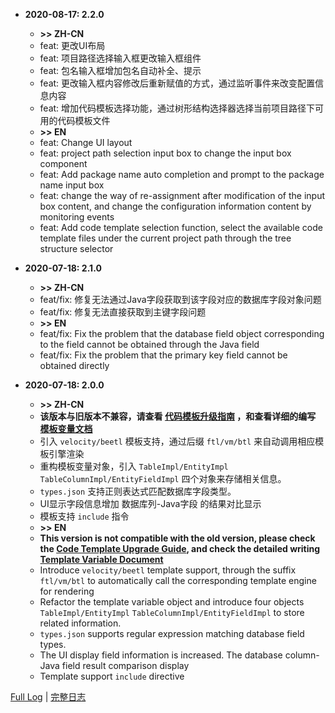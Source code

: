 - **2020-08-17: 2.2.0**

    - **&gt;&gt; ZH-CN**
    - feat: 更改UI布局
    - feat: 项目路径选择输入框更改输入框组件
    - feat: 包名输入框增加包名自动补全、提示
    - feat: 更改输入框内容修改后重新赋值的方式，通过监听事件来改变配置信息内容
    - feat: 增加代码模板选择功能，通过树形结构选择器选择当前项目路径下可用的代码模板文件
    - **&gt;&gt; EN**
    - feat: Change UI layout
    - feat: project path selection input box to change the input box component
    - feat: Add package name auto completion and prompt to the package name input box
    - feat: change the way of re-assignment after modification of the input box content, and change the configuration information content by monitoring events
    - feat: Add code template selection function, select the available code template files under the current project path through the tree structure selector

- **2020-07-18: 2.1.0**
    
    - **&gt;&gt; ZH-CN**
    - feat/fix: 修复无法通过Java字段获取到该字段对应的数据库字段对象问题
    - feat/fix: 修复无法直接获取到主键字段问题
    - **&gt;&gt; EN**
    - feat/fix: Fix the problem that the database field object corresponding to the field cannot be obtained through the Java field
    - feat/fix: Fix the problem that the primary key field cannot be obtained directly
    
- **2020-07-18: 2.0.0**
    
    - **&gt;&gt; ZH-CN**
    - **该版本与旧版本不兼容，请查看 <a href="https://github.com/houkunlin/Database-Generator/blob/master/doc/upgrade-2.0.0.md">代码模板升级指南</a> ，和查看详细的编写 <a href="https://github.com/houkunlin/Database-Generator/blob/master/doc/template-document.md">模板变量文档</a>**
    - 引入 `velocity/beetl` 模板支持，通过后缀 `ftl/vm/btl` 来自动调用相应模板引擎渲染
    - 重构模板变量对象，引入 `TableImpl/EntityImpl` `TableColumnImpl/EntityFieldImpl` 四个对象来存储相关信息。
    - `types.json` 支持正则表达式匹配数据库字段类型。
    - UI显示字段信息增加 数据库列-Java字段 的结果对比显示
    - 模板支持 `include` 指令
    - **&gt;&gt; EN**
    - **This version is not compatible with the old version, please check the <a href="https://github.com/houkunlin/Database-Generator/blob/master/doc/upgrade-2.0.0.md">Code Template Upgrade Guide</a>, and check the detailed writing <a href="https://github.com/houkunlin/Database-Generator/blob/master/doc/template-document.md">Template Variable Document</a>**
    - Introduce `velocity/beetl` template support, through the suffix `ftl/vm/btl` to automatically call the corresponding template engine for rendering
    - Refactor the template variable object and introduce four objects `TableImpl/EntityImpl` `TableColumnImpl/EntityFieldImpl` to store related information.
    - `types.json` supports regular expression matching database field types.
    - The UI display field information is increased. The database column-Java field result comparison display
    - Template support `include` directive
    
    

<a href="https://github.com/houkunlin/Database-Generator/blob/master/doc/changeNotes.md">Full Log</a> | <a href="https://github.com/houkunlin/Database-Generator/blob/master/doc/changeNotes.md">完整日志</a> 